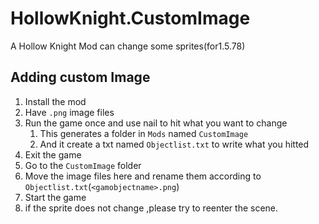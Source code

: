 # HollowKnight.CustomImage
A Hollow Knight Mod can change some sprites(for1.5.78)
## Adding custom Image
1. Install the mod
2. Have `.png` image files
3. Run the game once and use nail to hit what you want to change
    1. This generates a folder in `Mods` named `CustomImage`
    2. And it create a txt named `Objectlist.txt`  to write what you hitted 
4. Exit the game
5. Go to the `CustomImage` folder
6. Move the image files here and rename them according to `Objectlist.txt`(`<gamobjectname>.png`)
7. Start the game
8. if the sprite does not change ,please try to reenter the scene.

